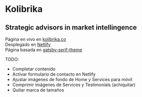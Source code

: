 # Kolibrika

## Strategic advisors in market intellingence

Página en vivo en [kolibrika.co](https://kolibrika.co)<br>
Desplegado en [Netlify](https://www.netlify.com/)<br>
Página basada en [gatsby-serif-theme](https://www.gatsbyjs.com/starters/jugglerx/gatsby-serif-theme/)

TODO:

-   Completar contenido
-   Activar formulario de contacto en Netlify
-   Ajustar imágenes de fondo de Home y Services para móvil
-   Comprimir imágenes de Services y Testimonials (achiquitar)
-   Quitar marca de tamaños
